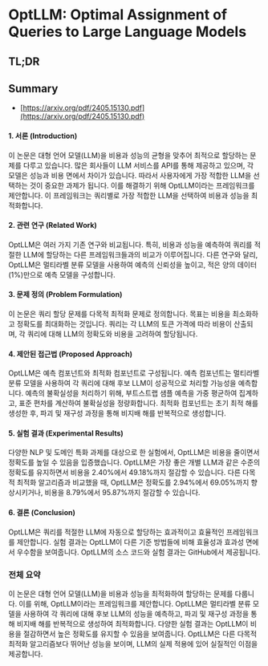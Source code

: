 # OptLLM: Optimal Assignment of Queries to Large Language Models
## TL;DR
## Summary
- [https://arxiv.org/pdf/2405.15130.pdf](https://arxiv.org/pdf/2405.15130.pdf)

#### 1. 서론 (Introduction)

이 논문은 대형 언어 모델(LLM)을 비용과 성능의 균형을 맞추어 최적으로 할당하는 문제를 다루고 있습니다. 많은 회사들이 LLM 서비스를 API를 통해 제공하고 있으며, 각 모델은 성능과 비용 면에서 차이가 있습니다. 따라서 사용자에게 가장 적합한 LLM을 선택하는 것이 중요한 과제가 됩니다. 이를 해결하기 위해 OptLLM이라는 프레임워크를 제안합니다. 이 프레임워크는 쿼리별로 가장 적합한 LLM을 선택하여 비용과 성능을 최적화합니다.

#### 2. 관련 연구 (Related Work)

OptLLM은 여러 가지 기존 연구와 비교됩니다. 특히, 비용과 성능을 예측하여 쿼리를 적절한 LLM에 할당하는 다른 프레임워크들과의 비교가 이루어집니다. 다른 연구와 달리, OptLLM은 멀티라벨 분류 모델을 사용하여 예측의 신뢰성을 높이고, 적은 양의 데이터(1%)만으로 예측 모델을 구성합니다.

#### 3. 문제 정의 (Problem Formulation)

이 논문은 쿼리 할당 문제를 다목적 최적화 문제로 정의합니다. 목표는 비용을 최소화하고 정확도를 최대화하는 것입니다. 쿼리는 각 LLM의 토큰 가격에 따라 비용이 산출되며, 각 쿼리에 대해 LLM의 정확도와 비용을 고려하여 할당됩니다.

#### 4. 제안된 접근법 (Proposed Approach)

OptLLM은 예측 컴포넌트와 최적화 컴포넌트로 구성됩니다. 예측 컴포넌트는 멀티라벨 분류 모델을 사용하여 각 쿼리에 대해 후보 LLM이 성공적으로 처리할 가능성을 예측합니다. 예측의 불확실성을 처리하기 위해, 부트스트랩 샘플 예측을 가중 평균하여 집계하고, 표준 편차를 계산하여 불확실성을 정량화합니다. 최적화 컴포넌트는 초기 최적 해를 생성한 후, 파괴 및 재구성 과정을 통해 비지배 해를 반복적으로 생성합니다.

#### 5. 실험 결과 (Experimental Results)

다양한 NLP 및 도메인 특화 과제를 대상으로 한 실험에서, OptLLM은 비용을 줄이면서 정확도를 높일 수 있음을 입증했습니다. OptLLM은 가장 좋은 개별 LLM과 같은 수준의 정확도를 유지하면서 비용을 2.40%에서 49.18%까지 절감할 수 있습니다. 다른 다목적 최적화 알고리즘과 비교했을 때, OptLLM은 정확도를 2.94%에서 69.05%까지 향상시키거나, 비용을 8.79%에서 95.87%까지 절감할 수 있습니다.

#### 6. 결론 (Conclusion)

OptLLM은 쿼리를 적절한 LLM에 자동으로 할당하는 효과적이고 효율적인 프레임워크를 제안합니다. 실험 결과는 OptLLM이 다른 기준 방법들에 비해 효율성과 효과성 면에서 우수함을 보여줍니다. OptLLM의 소스 코드와 실험 결과는 GitHub에서 제공됩니다.

### 전체 요약

이 논문은 대형 언어 모델(LLM)을 비용과 성능을 최적화하여 할당하는 문제를 다룹니다. 이를 위해, OptLLM이라는 프레임워크를 제안합니다. OptLLM은 멀티라벨 분류 모델을 사용하여 각 쿼리에 대해 후보 LLM의 성능을 예측하고, 파괴 및 재구성 과정을 통해 비지배 해를 반복적으로 생성하여 최적화합니다. 다양한 실험 결과는 OptLLM이 비용을 절감하면서 높은 정확도를 유지할 수 있음을 보여줍니다. OptLLM은 다른 다목적 최적화 알고리즘보다 뛰어난 성능을 보이며, LLM의 실제 적용에 있어 실질적인 이점을 제공합니다.
